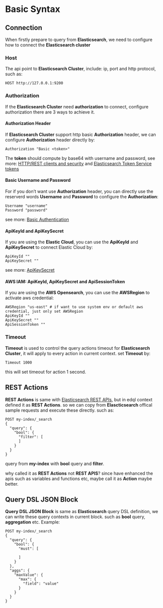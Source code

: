 # Basic Syntax

## Connection

When firstly prepare to query from **Elasticsearch**, we need to configure how to connect the **Elasticsearch cluster**

### Host

The api point to **Elasticsearch Cluster**, include: ip, port and http protocol, such as:

```
HOST http://127.0.0.1:9200
```

### Authorization

If the **Elasticsearch Cluster** need **authorization** to connect, configure authorization there are 3 ways to achieve it.

#### Authorization Header

If **Elasticsearch Cluster** support http basic **Authorization** header, we can configure **Authorization** header directly by:

```
Authorization "Basic <token>"
```

The **token** should compute by base64 with username and password, see more: [HTTP/REST clients and security](https://www.elastic.co/guide/en/elasticsearch/reference/current/security-clients-integrations.html) and [Elasticsearch Token Service tokens](https://www.elastic.co/guide/en/elasticsearch/client/java-rest/current/\_other\_authentication\_methods.html#\_elasticsearch\_token\_service\_tokens)

#### Basic Username and Password

For if you don’t want use **Authorization** header, you can directly use the reserverd words **Username** and **Password** to configure the **Authorization**:

```
Username "username"
Password "password"
```

see more: [Basic Authentication](https://www.elastic.co/guide/en/elasticsearch/client/java-rest/current/\_basic\_authentication.html)

#### ApiKeyId and ApiKeySecret

If you are using the **Elastic Cloud**, you can use the **ApiKeyId** and **ApiKeySecret** to connect Elastic Cloud by:

```
ApiKeyId ""
ApiKeySecret ""
```

see more: [ApiKeySecret](https://www.elastic.co/guide/en/elasticsearch/client/java-rest/current/\_other\_authentication\_methods.html#\_elasticsearch\_api\_keys)

#### AWS IAM: ApiKeyId, ApiKeySecret and ApiSessionToken

If you are using the **AWS Opensearch**, you can use the **AWSRegion** to activate aws credential:

```
AWSRegion "us-east" # if want to use system env or default aws credential, just only set AWSRegion
ApiKeyId ""
ApiKeySecret ""
ApiSessionToken ""
```

### Timeout

**Timeout** is used to control the query actions timeout for **Elasticsearch Cluster**, it will apply to every action in current context. set **Timeout** by:

```
Timeout 1000
```

this will set timeout for action 1 second.

## REST Actions

**REST Actions** is same with [Elasticsearch REST APIs](https://www.elastic.co/guide/en/elasticsearch/reference/current/rest-apis.html), but in edql context defined it as **REST Actions**. so we can copy from **Elascticsearch** offical sample requests and execute these directly. such as:

```
POST my-index/_search
{
  "query": {
    "bool": {
      "filter": [
      ]
    }
  }
}
```

query from **my-index** with **bool** query and **filter**.

why called it as **REST Actions** not **REST APIS**? since have enhanced the apis such as variables and functions etc, maybe call it as **Action** maybe better.

## Query DSL JSON Block

**Query DSL JSON Block** is same as **Elasticsearch** query DSL definition, we can write these query contexts in current block. such as **bool** query, **aggregation** etc. Example:

```
POST my-index/_search
{
  "query": {
    "bool": {
      "must": [

      ]
    }
  },
  "aggs": {
    "maxValue": {
      "max": {
        "field": "value"
      }
    }
  }
}
```

